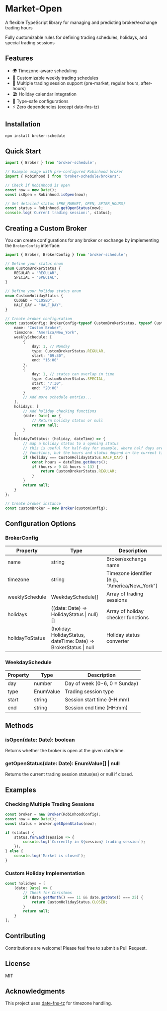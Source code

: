 # Market-Open

A flexible TypeScript library for managing and predicting broker/exchange trading hours

Fully customizable rules for defining trading schedules, holidays, and special trading sessions

## Features

- 🌍 Timezone-aware scheduling
- 📅 Customizable weekly trading schedules
- 🎯 Multiple trading session support (pre-market, regular hours, after-hours)
- 🏖 Holiday calendar integration
- 💪 Type-safe configurations
- ⚡ Zero dependencies (except date-fns-tz)

## Installation

```bash
npm install broker-schedule
```

## Quick Start

```typescript
import { Broker } from 'broker-schedule';

// Example usage with pre-configured Robinhood broker
import { Robinhood } from 'broker-schedule/brokers';

// Check if Robinhood is open
const now = new Date();
const isOpen = Robinhood.isOpen(now);

// Get detailed status (PRE_MARKET, OPEN, AFTER_HOURS)
const status = Robinhood.getOpenStatus(now);
console.log('Current trading session:', status);
```

## Creating a Custom Broker

You can create configurations for any broker or exchange by implementing the `BrokerConfig` interface:

```typescript
import { Broker, BrokerConfig } from 'broker-schedule';

// Define your status enum
enum CustomBrokerStatus {
    REGULAR = "REGULAR",
    SPECIAL = "SPECIAL",
}

// Define your holiday status enum
enum CustomHolidayStatus {
    CLOSED = "CLOSED",
    HALF_DAY = "HALF_DAY",
}

// Create broker configuration
const customConfig: BrokerConfig<typeof CustomBrokerStatus, typeof CustomHolidayStatus> = {
    name: "Custom Broker",
    timezone: "America/New_York",
    weeklySchedule: [
        {
            day: 1, // Monday
            type: CustomBrokerStatus.REGULAR,
            start: "09:30",
            end: "16:00"
        },
        {
            day: 1, // states can overlap in time
            type: CustomBrokerStatus.SPECIAL,
            start: "7:30",
            end: "20:00"
        }
        // Add more schedule entries...
    ],
    holidays: [
        // Add holiday checking functions
        (date: Date) => {
            // Return holiday status or null
            return null;
        }
    ],
    holidayToStatus: (holiday, dateTime) => {
        // map a holiday status to a opening status
        // this is useful for half-day for example, where half days are defined by the holiday
        // functions, but the hours and status depend on the current time
        if (holiday === CustomHolidayStatus.HALF_DAY) {
            const hours = dateTime.getHours();
            if (hours > 9 && hours < 13) {
                return CustomBrokerStatus.REGULAR;
            }
        }
        return null;
    }
};

// Create broker instance
const customBroker = new Broker(customConfig);
```

## Configuration Options

### BrokerConfig

| Property | Type | Description |
|----------|------|-------------|
| name | string | Broker/exchange name |
| timezone | string | Timezone identifier (e.g., "America/New_York") |
| weeklySchedule | WeekdaySchedule[] | Array of trading sessions |
| holidays | ((date: Date) => HolidayStatus \| null)[] | Array of holiday checker functions |
| holidayToStatus | (holiday: HolidayStatus, dateTime: Date) => BrokerStatus \| null | Holiday status converter |

### WeekdaySchedule

| Property | Type | Description |
|----------|------|-------------|
| day | number | Day of week (0-6, 0 = Sunday) |
| type | EnumValue | Trading session type |
| start | string | Session start time (HH:mm) |
| end | string | Session end time (HH:mm) |

## Methods

### isOpen(date: Date): boolean

Returns whether the broker is open at the given date/time.

### getOpenStatus(date: Date): EnumValue[] | null

Returns the current trading session status(es) or null if closed.

## Examples

### Checking Multiple Trading Sessions

```typescript
const broker = new Broker(RobinhoodConfig);
const now = new Date();
const status = broker.getOpenStatus(now);

if (status) {
    status.forEach(session => {
        console.log(`Currently in ${session} trading session`);
    });
} else {
    console.log('Market is closed');
}
```

### Custom Holiday Implementation

```typescript
const holidays = [
    (date: Date) => {
        // Check for Christmas
        if (date.getMonth() === 11 && date.getDate() === 25) {
            return CustomHolidayStatus.CLOSED;
        }
        return null;
    }
];
```

## Contributing

Contributions are welcome! Please feel free to submit a Pull Request.

## License

MIT

## Acknowledgments

This project uses [date-fns-tz](https://github.com/marnusw/date-fns-tz) for timezone handling.
